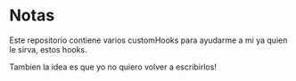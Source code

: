 # Notas

Este repositorio contiene varios customHooks para ayudarme a mi ya quien le sirva, estos hooks.

Tambien la idea es que yo no quiero volver a escribirlos!
